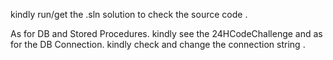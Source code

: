 kindly run/get the .sln solution to check the source code . 


As for DB and Stored Procedures. kindly see the 24HCodeChallenge and as for the DB Connection. kindly check and change the connection string . 
